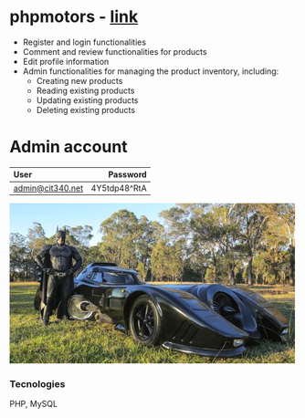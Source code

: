 # phpmotors - <a href="https://phpjuanpablo.000webhostapp.com/phpmotors/" target="_blank">link</a>
* Register and login functionalities
* Comment and review functionalities for products
* Edit profile information
* Admin functionalities for managing the product inventory, including:
  * Creating new products
  * Reading existing products
  * Updating existing products
  * Deleting existing products

# Admin account
User | Password 
| :--- | ---: 
admin@cit340.net  | 4Y5tdp48^RtA
![image](https://github.com/iamvalenciia/phpmotors/blob/master/uploads/images/batmanforreal.jpg?raw=true)

### Tecnologies
PHP, MySQL
